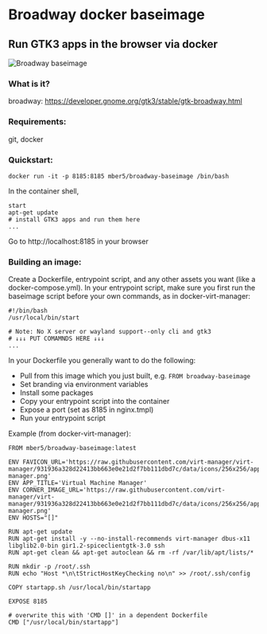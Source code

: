 # Broadway docker baseimage
## Run GTK3 apps in the browser via docker
![Broadway baseimage](broadway-baseimage.png)

### What is it? 
broadway: https://developer.gnome.org/gtk3/stable/gtk-broadway.html


### Requirements:
git, docker



### Quickstart: 

    docker run -it -p 8185:8185 mber5/broadway-baseimage /bin/bash

In the container shell, 

    start
    apt-get update
    # install GTK3 apps and run them here
    ...

Go to http://localhost:8185 in your browser

### Building an image:

Create a Dockerfile, entrypoint script, and any other assets you want (like a docker-compose.yml). In your entrypoint script, make sure you first run the baseimage script before your own commands, as in docker-virt-manager:

    #!/bin/bash
    /usr/local/bin/start

    # Note: No X server or wayland support--only cli and gtk3
    # ↓↓↓ PUT COMAMNDS HERE ↓↓↓
    ...

In your Dockerfile you generally want to do the following:
* Pull from this image which you just built, e.g. `FROM broadway-baseimage`
* Set branding via environment variables
* Install some packages
* Copy your entrypoint script into the container
* Expose a port (set as 8185 in nginx.tmpl)
* Run your entrypoint script

Example (from docker-virt-manager):

    FROM mber5/broadway-baseimage:latest

    ENV FAVICON_URL='https://raw.githubusercontent.com/virt-manager/virt-manager/931936a328d22413bb663e0e21d2f7bb111dbd7c/data/icons/256x256/apps/virt-manager.png'
    ENV APP_TITLE='Virtual Machine Manager'
    ENV CORNER_IMAGE_URL='https://raw.githubusercontent.com/virt-manager/virt-manager/931936a328d22413bb663e0e21d2f7bb111dbd7c/data/icons/256x256/apps/virt-manager.png'
    ENV HOSTS="[]"

    RUN apt-get update
    RUN apt-get install -y --no-install-recommends virt-manager dbus-x11 libglib2.0-bin gir1.2-spiceclientgtk-3.0 ssh 
    RUN apt-get clean && apt-get autoclean && rm -rf /var/lib/apt/lists/*

    RUN mkdir -p /root/.ssh
    RUN echo "Host *\n\tStrictHostKeyChecking no\n" >> /root/.ssh/config

    COPY startapp.sh /usr/local/bin/startapp

    EXPOSE 8185

    # overwrite this with 'CMD []' in a dependent Dockerfile
    CMD ["/usr/local/bin/startapp"]



